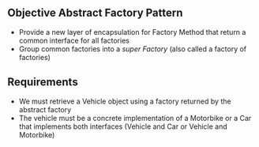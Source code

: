 ## Objective Abstract Factory Pattern
- Provide a new layer of encapsulation for Factory Method that return a common interface for all factories
- Group common factories into a *super Factory* (also called a factory of factories)

## Requirements
- We must retrieve a Vehicle object using a factory returned by the abstract factory
- The vehicle must be a concrete implementation of a Motorbike or a Car that implements both interfaces (Vehicle and Car or Vehicle and Motorbike)
